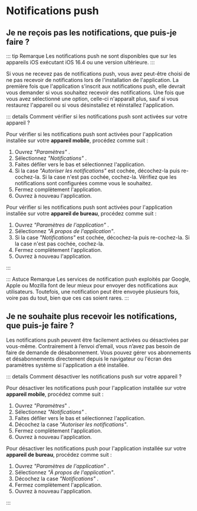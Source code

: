 # Notifications push

## Je ne reçois pas les notifications, que puis-je faire ?

::: tip Remarque
Les notifications push ne sont disponibles que sur les appareils iOS exécutant iOS 16.4 ou une version ultérieure.
:::

Si vous ne recevez pas de notifications push, vous avez peut-être choisi de ne pas recevoir de notifications lors de l'installation de l'application. La première fois que l'application s'inscrit aux notifications push, elle devrait vous demander si vous souhaitez recevoir des notifications. Une fois que vous avez sélectionné une option, celle-ci n'apparaît plus, sauf si vous restaurez l'appareil ou si vous désinstallez et réinstallez l'application.

::: details Comment vérifier si les notifications push sont activées sur votre appareil ?

Pour vérifier si les notifications push sont activées pour l'application installée sur votre **appareil mobile**, procédez comme suit :
1. Ouvrez *"Paramètres"* <i class="las la-cog"></i>.
2. Sélectionnez *"Notifications"* <i class="las la-bell"></i>.
3. Faites défiler vers le bas et sélectionnez l'application.
4. Si la case *"Autoriser les notifications"* est cochée, décochez-la puis re-cochez-la. Si la case n'est pas cochée, cochez-la. Vérifiez que les notifications sont configurées comme vous le souhaitez.
5. Fermez complètement l'application.
6. Ouvrez à nouveau l'application.

Pour vérifier si les notifications push sont activées pour l'application installée sur votre **appareil de bureau**, procédez comme suit :
1. Ouvrez *"Paramètres de l'application"* <i class="las la-ellipsis-v"></i>.
2. Sélectionnez *"À propos de l'application"*.
4. Si la case *"Notifications"* <i class="las la-bell"></i> est cochée, décochez-la puis re-cochez-la. Si la case n'est pas cochée, cochez-la.
5. Fermez complètement l'application.
6. Ouvrez à nouveau l'application.

:::

::: Astuce Remarque
Les services de notification push exploités par Google, Apple ou Mozilla font de leur mieux pour envoyer des notifications aux utilisateurs. Toutefois, une notification peut être envoyée plusieurs fois, voire pas du tout, bien que ces cas soient rares.
:::

## Je ne souhaite plus recevoir les notifications, que puis-je faire ?

Les notifications push peuvent être facilement activées ou désactivées par vous-même. Contrairement à l’envoi d’email, vous n’avez pas besoin de faire de demande de désabonnement. Vous pouvez gérer vos abonnements et désabonnements directement depuis le navigateur ou l'écran des paramètres système si l'application a été installée.

::: details Comment désactiver les notifications push sur votre appareil ?

Pour désactiver les notifications push pour l'application installée sur votre **appareil mobile**, procédez comme suit :
1. Ouvrez *"Paramètres*" <i class="las la-cog"></i>.
2. Sélectionnez *"Notifications"* <i class="las la-bell"></i>.
3. Faites défiler vers le bas et sélectionnez l'application.
4. Décochez la case *"Autoriser les notifications"*.
5. Fermez complètement l'application.
6. Ouvrez à nouveau l'application.

Pour désactiver les notifications push pour l'application installée sur votre **appareil de bureau**, procédez comme suit :
1. Ouvrez *"Paramètres de l'application*" <i class="las la-ellipsis-v"></i>.
2. Sélectionnez *"À propos de l'application"*.
3. Décochez la case *"Notifications"* <i class="las la-bell"></i>.
4. Fermez complètement l'application.
5. Ouvrez à nouveau l'application.

:::